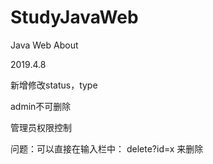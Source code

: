 # StudyJavaWeb
Java Web About

2019.4.8

新增修改status，type

admin不可删除

管理员权限控制

问题：可以直接在输入栏中：  delete?id=x 来删除
